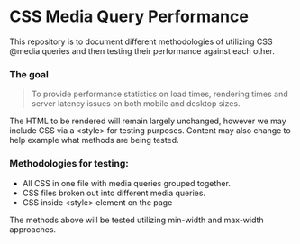 # CSS Media Query Performance

This repository is to document different methodologies of utilizing CSS @media queries and then testing their performance against each other.

### The goal

> To provide performance statistics on load times, rendering times and server latency issues on both mobile and desktop sizes.

The HTML to be rendered will remain largely unchanged, however we may include CSS via a &lt;style&gt; for testing purposes. Content may also change to help example what methods are being tested.

### Methodologies for testing:
* All CSS in one file with media queries grouped together.
* CSS files broken out into different media queries.
* CSS inside &lt;style&gt; element on the page

The methods above will be tested utilizing min-width and max-width approaches.
